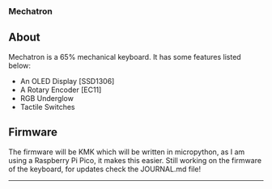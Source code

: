 ### Mechatron

## About

Mechatron is a 65% mechanical keyboard. It has some features listed below:
- An OLED Display [SSD1306]
- A Rotary Encoder [EC11]
- RGB Underglow
- Tactile Switches

## Firmware

The firmware will be KMK which will be written in micropython, as I am using a Raspberry Pi Pico, it makes this easier. Still working on the firmware of the keyboard, for updates check the JOURNAL.md file!

---
